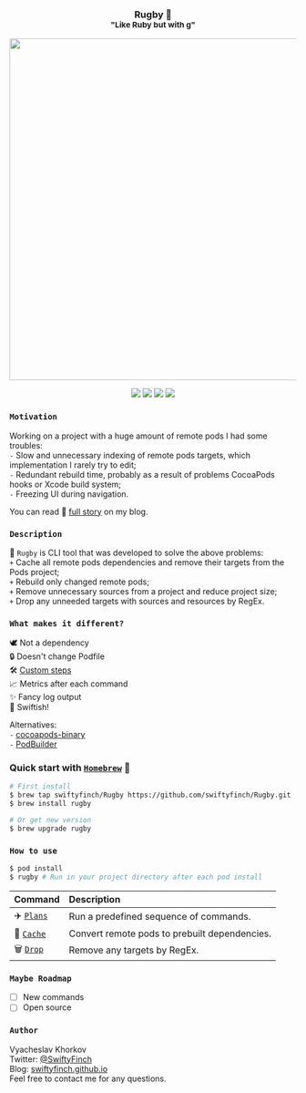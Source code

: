 <h3 align="center">
  Rugby 🏈<br>
  <sup>"Like Ruby but with g"</sup>
</h3>
<p align="center">
    <img src="https://github.com/swiftyfinch/Rugby/blob/main/Demo.gif" width="600"/>
</p>
<p align="center">
  <img src="https://img.shields.io/badge/Swift-orange.svg?logo=swift&logoColor=white" />
  <img src="https://img.shields.io/badge/12+-blue.svg?logo=xcode&logoColor=white" />
  <img src="https://img.shields.io/badge/Brew-8B4513?logo=homebrew&logoColor=white" />
  <img src="https://img.shields.io/badge/CocoaPods-red?logo=cocoapods&logoColor=white" />
</p>

### `Motivation`

Working on a project with a huge amount of remote pods I had some troubles:\
`-` Slow and unnecessary indexing of remote pods targets, which implementation I rarely try to edit;\
`-` Redundant rebuild time, probably as a result of problems CocoaPods hooks or Xcode build system;\
`-` Freezing UI during navigation.

You can read 📖 [full story](https://swiftyfinch.github.io/en/2021-03-09-rugby-story/) on my blog.

### `Description`

🏈 `Rugby` is CLI tool that was developed to solve the above problems:\
`+` Cache all remote pods dependencies and remove their targets from the Pods project;\
`+` Rebuild only changed remote pods;\
`+` Remove unnecessary sources from a project and reduce project size;\
`+` Drop any unneeded targets with sources and resources by RegEx.

### `What makes it different?`

🕊 Not a dependency\
🔒 Doesn't change Podfile\
🛠 [Custom steps](Docs/Plans.md)\
📈 Metrics after each command\
✨ Fancy log output\
🚀 Swiftish!

Alternatives:\
`-` [cocoapods-binary](https://github.com/leavez/cocoapods-binary)\
`-` [PodBuilder](https://github.com/Subito-it/PodBuilder)

### Quick start with [`Homebrew`](https://brew.sh) 🍺

```bash
# First install
$ brew tap swiftyfinch/Rugby https://github.com/swiftyfinch/Rugby.git
$ brew install rugby

# Or get new version
$ brew upgrade rugby
```

### `How to use`

```bash
$ pod install
$ rugby # Run in your project directory after each pod install
```

| Command | Description |
| :----- | :------ |
✈️ [`Plans`](Docs/Plans.md) | Run a predefined sequence of commands.
🏈 [`Cache`](Docs/Cache.md) | Convert remote pods to prebuilt dependencies.
🗑 [`Drop`](Docs/Drop.md) | Remove any targets by RegEx.

### `Maybe Roadmap`

- [ ] New commands
- [ ] Open source

### `Author`

Vyacheslav Khorkov\
Twitter: [@SwiftyFinch](https://twitter.com/swiftyfinch)\
Blog: [swiftyfinch.github.io](https://swiftyfinch.github.io/en)\
Feel free to contact me for any questions.